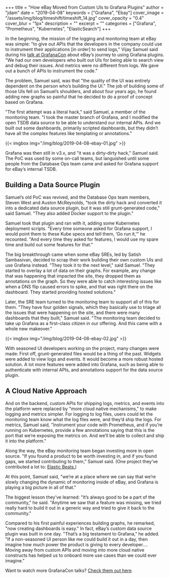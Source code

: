 +++
title = "How eBay Moved from Custom UIs to Grafana Plugins"
author = "jdam"
date = "2019-04-08"
keywords = ["Grafana", "Ebay"]
cover_image = "/assets/img/blog/timeshift/timeshift_14.jpg"
cover_opacity = "0.4"
cover_blur = "1px"
description = ""
excerpt = ""
categories = ["Grafana", "Prometheus", "Kubernetes", "ElasticSearch"]
+++

In the beginning, the mission of the logging and monitoring team at eBay was simple: "to give out APIs that the developers in the company could use to instrument their applications [in order] to send logs," Vijay Samuel said during his [talk at GrafanaCon](https://www.youtube.com/watch?v=VsvOrVFDPnQ&feature=youtu.be) about eBay’s journey to using Grafana plugins. "We had our own developers who built out UIs for being able to search view and debug their issues. And metrics were no different from logs. We gave out a bunch of APIs to instrument the code."

The problem, Samuel said, was that "the quality of the UI was entirely dependent on the person who’s building the UI." The job of building some of those UIs fell on Samuel’s shoulders, and about four years ago, he found adding new graphs so painful that he decided to do a proof of concept based on Grafana.

"The first attempt was a literal hack," said Samuel, a member of the monitoring team. "I took the master branch of Grafana, and I modified the open TSDB data source to be able to understand our internal APIs. And we built out some dashboards, primarily scripted dashboards, but they didn’t have all the complex features like templating or annotations."

{{< imgbox img="/img/blog/2019-04-08-ebay-01.jpg" >}}

Grafana was then still in v3.x, and "it was a dirty-dirty hack," Samuel said. The PoC was used by some on-call teams, but languished until some people from the Database Ops team came and asked for Grafana support for eBay’s internal TSDB.

## Building a Data Source Plugin

Samuel’s old PoC was revived, and the Database Ops team members, Steven West and Auston McReynolds, "took the dirty hack and converted it into a dedicated data source plugin, but it was still grunt-generated code," said Samuel. "They also added Docker support to the plugin."

Samuel took that plugin and ran with it, adding some Kubernetes deployment scripts. "Every time someone asked for Grafana support, I would point them to these Kube specs and tell them, ‘Go run it,’" he recounted. "And every time they asked for features, I would use my spare time and build out some features for that."

The big breakthrough came when some eBay SREs, led by Satish Sambasivan, decided to scrap their work building their own custom UIs and use Grafana instead. "They took it to the next level," said Samuel. "They started to overlay a lot of data on their graphs. For example, any change that was happening that impacted the site, they dropped them as annotations on the graph. So they were able to catch interesting issues like when a DNS flip caused errors to spike, and that was right there on the dashboard. They started providing hosted solutions."

Later, the SRE team turned to the monitoring team to support all of this for them. "They have four golden signals, which they basically use to triage all the issues that were happening on the site, and there were many dashboards that they built," Samuel said. "The monitoring team decided to take up Grafana as a first-class citizen in our offering. And this came with a whole new makeover."

{{< imgbox img="/img/blog/2019-04-08-ebay-02.jpg" >}}

With seasoned UI developers working on the project, many changes were made: First off, grunt-generated files would be a thing of the past. Widgets were added to view logs and events. It would become a more robust hosted solution. A lot more features were added into Grafana, such as being able to authenticate with internal APIs, and annotations support for the data source plugin.

## A Cloud Native Approach

And on the backend, custom APIs for shipping logs, metrics, and events into the platform were replaced by "more cloud native mechanisms," to make logging and metrics simpler. For logging to log files, users could let the monitoring team know what the log files were, and they’d ship the logs. For metrics, Samuel said, "Instrument your code with Prometheus, and if you’re running on Kubernetes, provide a few annotations saying that this is the port that we’re exposing the metrics on. And we’ll be able to collect and ship it into the platform."

Along the way, the eBay monitoring team began investing more in open source. "If you found a product to be worth investing in, and if you found gaps, we started contributing to them," Samuel said. (One project they’ve contributed a lot to: [Elastic Beats.](https://github.com/elastic/beats))

At this point, Samuel said, "we’re at a place where we can say that we’re slowly changing the dynamic of monitoring inside of eBay, and Grafana is playing a big picture in all of that."

The biggest lesson they’ve learned: "It’s always good to be a part of the community,"  he said. "Anytime we saw that a feature was missing, we tried really hard to build it out in a generic way and tried to give it back to the community."

Compared to his first painful experiences building graphs, he remarked, "now creating dashboards is easy." In fact, eBay’s custom data source plugin was built in one day. "That’s a big testament to Grafana," he added. "If a non-seasoned UI person like me could build it out in a day, then imagine how much power the product is giving to every developer.... Moving away from custom APIs and moving into more cloud native constructs has helped us to onboard more use cases than we could ever imagine."

Want to watch more GrafanaCon talks? [Check them out here](https://www.grafanacon.org/2019/videos).


